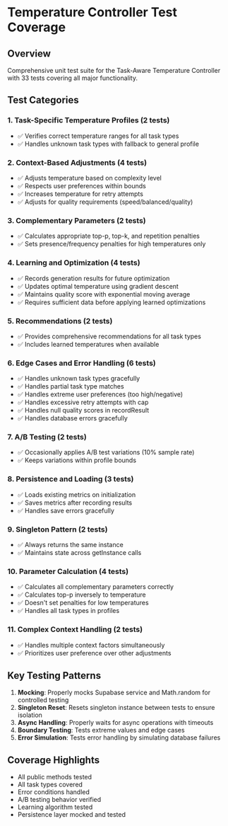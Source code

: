 # Temperature Controller Test Coverage

## Overview

Comprehensive unit test suite for the Task-Aware Temperature Controller with 33 tests covering all major functionality.

## Test Categories

### 1. Task-Specific Temperature Profiles (2 tests)

- ✅ Verifies correct temperature ranges for all task types
- ✅ Handles unknown task types with fallback to general profile

### 2. Context-Based Adjustments (4 tests)

- ✅ Adjusts temperature based on complexity level
- ✅ Respects user preferences within bounds
- ✅ Increases temperature for retry attempts
- ✅ Adjusts for quality requirements (speed/balanced/quality)

### 3. Complementary Parameters (2 tests)

- ✅ Calculates appropriate top-p, top-k, and repetition penalties
- ✅ Sets presence/frequency penalties for high temperatures only

### 4. Learning and Optimization (4 tests)

- ✅ Records generation results for future optimization
- ✅ Updates optimal temperature using gradient descent
- ✅ Maintains quality score with exponential moving average
- ✅ Requires sufficient data before applying learned optimizations

### 5. Recommendations (2 tests)

- ✅ Provides comprehensive recommendations for all task types
- ✅ Includes learned temperatures when available

### 6. Edge Cases and Error Handling (6 tests)

- ✅ Handles unknown task types gracefully
- ✅ Handles partial task type matches
- ✅ Handles extreme user preferences (too high/negative)
- ✅ Handles excessive retry attempts with cap
- ✅ Handles null quality scores in recordResult
- ✅ Handles database errors gracefully

### 7. A/B Testing (2 tests)

- ✅ Occasionally applies A/B test variations (10% sample rate)
- ✅ Keeps variations within profile bounds

### 8. Persistence and Loading (3 tests)

- ✅ Loads existing metrics on initialization
- ✅ Saves metrics after recording results
- ✅ Handles save errors gracefully

### 9. Singleton Pattern (2 tests)

- ✅ Always returns the same instance
- ✅ Maintains state across getInstance calls

### 10. Parameter Calculation (4 tests)

- ✅ Calculates all complementary parameters correctly
- ✅ Calculates top-p inversely to temperature
- ✅ Doesn't set penalties for low temperatures
- ✅ Handles all task types in profiles

### 11. Complex Context Handling (2 tests)

- ✅ Handles multiple context factors simultaneously
- ✅ Prioritizes user preference over other adjustments

## Key Testing Patterns

1. **Mocking**: Properly mocks Supabase service and Math.random for controlled testing
2. **Singleton Reset**: Resets singleton instance between tests to ensure isolation
3. **Async Handling**: Properly waits for async operations with timeouts
4. **Boundary Testing**: Tests extreme values and edge cases
5. **Error Simulation**: Tests error handling by simulating database failures

## Coverage Highlights

- All public methods tested
- All task types covered
- Error conditions handled
- A/B testing behavior verified
- Learning algorithm tested
- Persistence layer mocked and tested
